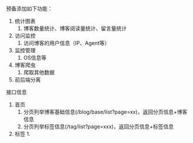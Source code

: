 预备添加如下功能：
1. 统计图表
   1. 博客数量统计、博客阅读量统计、留言量统计
2. 访问监控
   1. 访问博客的用户信息（IP、Agent等）
3. 监控管理
   1. OS信息等
4. 博客爬虫
   1. 爬取其他数据
5. 前后端分离

接口信息
1. 首页
   1. 分页列举博客基础信息(/blog/base/list?page=xx)，返回分页信息+博客信息
   2. 分页列举标签信息(/tag/list?page=xxx)，返回分页信息+标签信息
2. 标签
   1. 